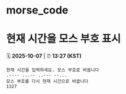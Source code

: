 # morse_code
# 현재 시간을 모스 부호 표시
<!-- MORSE_TIME_START -->
🗓️ **2025-10-07** | ⏰ **13:27 (KST)**

```
현재 시간을 입력하세요. 모스 부호로 바꿉니다
.---- ...-- ..--- --...
모스 부호를 다시 현재 시간으로 바꿉니다
1327
```
<!-- MORSE_TIME_END -->
